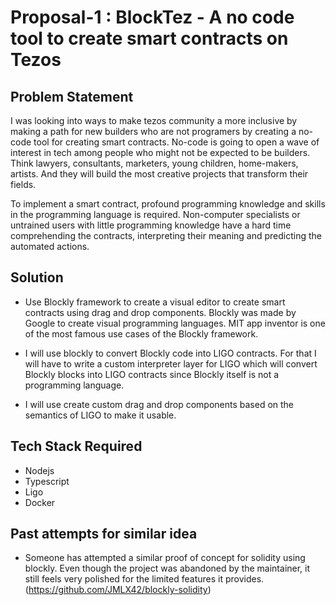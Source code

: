 # Proposal-1 : BlockTez - A no code tool to create smart contracts on Tezos

## Problem Statement

I was looking into ways to make tezos community a more inclusive by making a path for new builders who are not programers by creating a no-code tool for creating smart contracts. No-code is going to open a wave of interest in tech among people who might not be expected to be builders. Think lawyers, consultants, marketers, young children, home-makers, artists. And they will build the most creative projects that transform their fields.

To implement a smart contract, profound programming knowledge and skills in the programming language is required. Non-computer specialists or untrained users with little programming knowledge have a hard time comprehending the contracts, interpreting their meaning and predicting the automated actions.

## Solution

- Use Blockly framework to create a visual editor to create smart contracts using drag and drop components. Blockly was made by Google to create visual programming languages. MIT app inventor is one of the most famous use cases of the Blockly framework.

- I will use blockly to convert Blockly code into LIGO contracts. For that I will have to write a custom interpreter layer for LIGO which will convert Blockly blocks into LIGO contracts since Blockly itself is not a programming language.

- I will use create custom drag and drop components based on the semantics of LIGO to make it usable.

## Tech Stack Required

- Nodejs
- Typescript
- Ligo
- Docker

## Past attempts for similar idea

- Someone has attempted a similar proof of concept for solidity using blockly. Even though the project was abandoned by the maintainer, it still feels very polished for the limited features it provides. (https://github.com/JMLX42/blockly-solidity)
